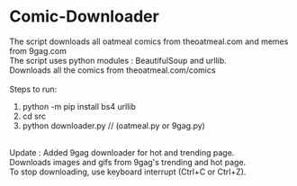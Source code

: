 # Comic-Downloader
The script downloads all oatmeal comics from theoatmeal.com and memes from 9gag.com<br/>
The script uses python modules : BeautifulSoup and urllib.<br/>
Downloads all the comics from theoatmeal.com/comics <br/><br/>
Steps to run:<br/>
1. python -m pip install bs4 urllib <br/>
2. cd src <br/>
3. python downloader.py  // (oatmeal.py or 9gag.py) <br/> <br/>

Update : Added 9gag downloader for hot and trending page. <br/>
Downloads images and gifs from 9gag's trending and hot page.<br/>
To stop downloading, use keyboard interrupt (Ctrl+C or Ctrl+Z). <br/>
